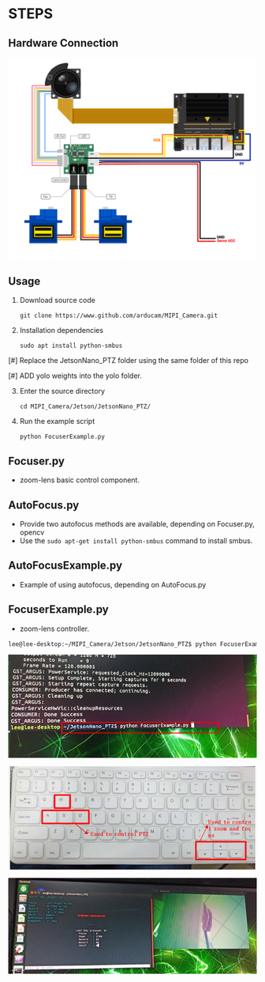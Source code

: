 # STEPS

## Hardware Connection
![IMAGE ALT TEXT](data/hardware.png)

## Usage  
1. Download source code
    ```
    git clone https://www.github.com/arducam/MIPI_Camera.git
    ```
2. Installation dependencies
    ```
    sudo apt install python-smbus
    ```

[#]  Replace the JetsonNano_PTZ folder using the same folder of this repo

[#] ADD yolo weights into the yolo folder.

3. Enter the source directory
    ```
    cd MIPI_Camera/Jetson/JetsonNano_PTZ/
    ```
4. Run the example script
    ```
    python FocuserExample.py
    ```
## Focuser.py
* zoom-lens basic control component.

## AutoFocus.py
* Provide two autofocus methods are available, depending on Focuser.py, opencv
* Use the `sudo apt-get install python-smbus` command to install smbus.

## AutoFocusExample.py
* Example of using autofocus, depending on AutoFocus.py

## FocuserExample.py
* zoom-lens controller.
```bash 
lee@lee-desktop:~/MIPI_Camera/Jetson/JetsonNano_PTZ$ python FocuserExample.py
```
![IMAGE ALT TEXT](data/command.png)

![IMAGE ALT TEXT](data/key_value.png)

![IMAGE ALT TEXT](data/Arducam_Controller.png)
